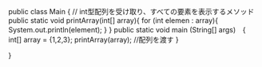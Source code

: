 public class Main {
  // int型配列を受け取り、すべての要素を表示するメソッド
  public static void printArray(int[] array){
      for (int elemen : array){
          System.out.println(element);
      }
  }
  public static void main (String[] args)　{
      int[] array = {1,2,3};
      printArray(array);   //配列を渡す
  }
  
}
